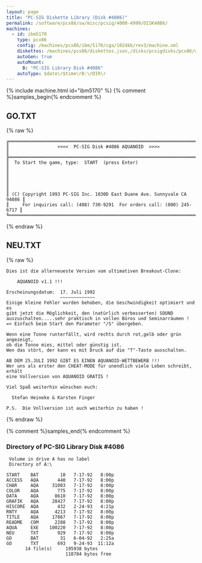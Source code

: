 ```yaml
---
layout: page
title: "PC-SIG Diskette Library (Disk #4086)"
permalink: /software/pcx86/sw/misc/pcsig/4000-4999/DISK4086/
machines:
  - id: ibm5170
    type: pcx86
    config: /machines/pcx86/ibm/5170/cga/1024kb/rev3/machine.xml
    diskettes: /machines/pcx86/diskettes.json,/disks/pcsigdisks/pcx86/diskettes.json
    autoGen: true
    autoMount:
      B: "PC-SIG Library Disk #4086"
    autoType: $date\r$time\rB:\rDIR\r
---
```


{% include machine.html id="ibm5170" %}
{% comment %}samples_begin{% endcomment %}

## GO.TXT

{% raw %}
```
╔═════════════════════════════════════════════════════════════════════════╗
║                  <<<<  PC-SIG Disk #4086 AQUANOID  >>>>                 ║
╠═════════════════════════════════════════════════════════════════════════╣
║  To Start the game, type:  START  (press Enter)                         ║
║                                                                         ║
║                                                                         ║
║ (C) Copyright 1993 PC-SIG Inc. 1030D East Duane Ave. Sunnyvale CA 94086 ║
║     For inquiries call: (408) 730-9291  For orders call: (800) 245-6717 ║
╚═════════════════════════════════════════════════════════════════════════╝
```
{% endraw %}

## NEU.TXT

{% raw %}
```
Dies ist die allerneueste Version vom ultimativen Breakout-Clone:

    AQUANOID v1.1 !!!

Erscheinungsdatum:  17. Juli 1992
                    ~~~~~~~~~~~~~
Einige kleine Fehler wurden behoben, die Geschwindigkeit optimiert und es
gibt jetzt die Möglichkeit, den (natürlich verbesserten) SOUND
auszuschalten.....sehr praktisch in vollen Büros und Seminarräumen !
=> Einfach beim Start den Parameter "/S" übergeben.

Wenn eine Tonne runterfällt, wird rechts durch rot,gelb oder grün angezeigt,
ob die Tonne mies, mittel oder günstig ist. 
Wen das stört, der kann es mit Druck auf die "T"-Taste ausschalten.

AB DEM 25.JULI 1992 GIBT ES EINEN AQUANOID-WETTBEWERB !!!
Wer uns als erster den CHEAT-MODE für unendlich viele Leben schreibt, erhält
eine Vollversion von AQUANOID GRATIS !

Viel Spaß weiterhin wünschen euch:

  Stefan Heineke & Karsten Finger

P.S.  Die Vollversion ist auch weiterhin zu haben !
```
{% endraw %}

{% comment %}samples_end{% endcomment %}

### Directory of PC-SIG Library Disk #4086

     Volume in drive A has no label
     Directory of A:\

    START    BAT        10   7-17-92   8:00p
    ACCESS   AQA       440   7-17-92   8:00p
    CHAR     AQA     31003   7-17-92   8:00p
    COLOR    AQA       775   7-17-92   8:00p
    DATA     AQA      8610   7-17-92   8:00p
    GRAFIK   AQA     28427   7-17-92   8:00p
    HISCORE  AQA       432   2-24-93   4:21p
    RNTY     AQA      4213   7-17-92   8:00p
    TITLE    AQA     17867   7-17-92   8:00p
    README   COM      2288   7-17-92   8:00p
    AQUA     EXE    100220   7-17-92   8:00p
    NEU      TXT       929   7-17-92   8:00p
    GO       BAT        31   6-04-92   2:25a
    GO       TXT       693   9-24-93  11:12a
           14 file(s)     195938 bytes
                          118784 bytes free
